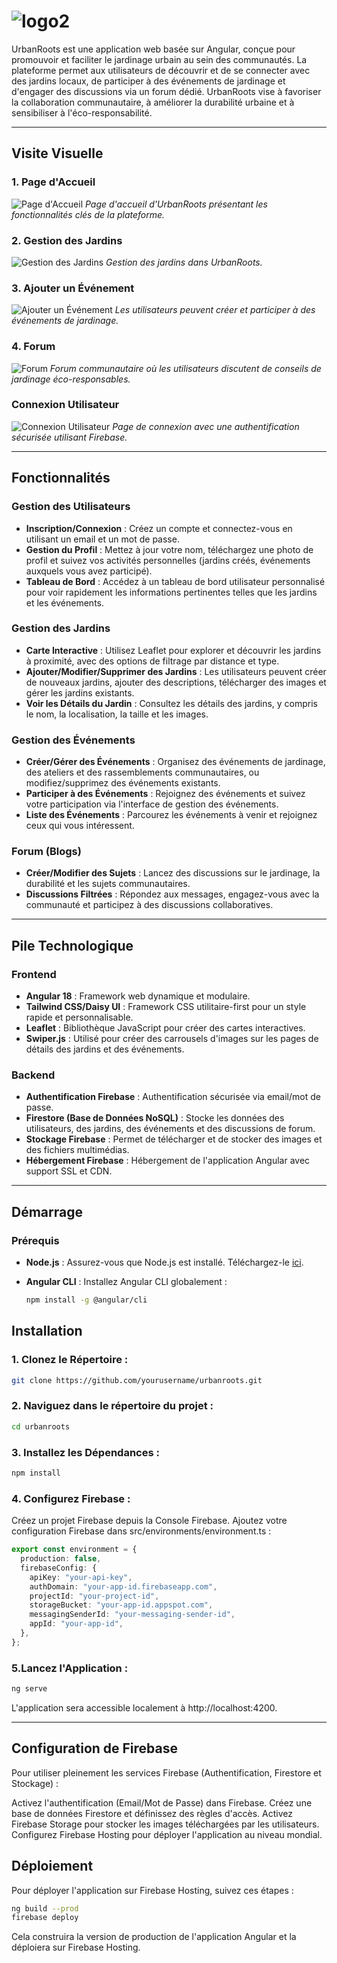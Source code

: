 # ![logo2](https://github.com/user-attachments/assets/b2caf879-142c-486a-b5c3-0af3ab73edc2)

UrbanRoots est une application web basée sur Angular, conçue pour promouvoir et faciliter le jardinage urbain au sein des communautés. La plateforme permet aux utilisateurs de découvrir et de se connecter avec des jardins locaux, de participer à des événements de jardinage et d'engager des discussions via un forum dédié. UrbanRoots vise à favoriser la collaboration communautaire, à améliorer la durabilité urbaine et à sensibiliser à l'éco-responsabilité.

---

## Visite Visuelle 

### 1. Page d'Accueil
![Page d'Accueil](![image](https://github.com/user-attachments/assets/2cd6b25e-3351-4471-abc4-a9eedc5f5a72))
*Page d'accueil d'UrbanRoots présentant les fonctionnalités clés de la plateforme.*

### 2. Gestion des Jardins
![Gestion des Jardins](path_to_screenshot/garden_management.png)
*Gestion des jardins dans UrbanRoots.*

### 3. Ajouter un Événement
![Ajouter un Événement](path_to_screenshot/event.png)
*Les utilisateurs peuvent créer et participer à des événements de jardinage.*

### 4. Forum
![Forum](path_to_screenshot/forum.png)
*Forum communautaire où les utilisateurs discutent de conseils de jardinage éco-responsables.*

### Connexion Utilisateur
![Connexion Utilisateur](path_to_screenshot/user_login.png)
*Page de connexion avec une authentification sécurisée utilisant Firebase.*

---

## Fonctionnalités

### Gestion des Utilisateurs
- **Inscription/Connexion** : Créez un compte et connectez-vous en utilisant un email et un mot de passe.
- **Gestion du Profil** : Mettez à jour votre nom, téléchargez une photo de profil et suivez vos activités personnelles (jardins créés, événements auxquels vous avez participé).
- **Tableau de Bord** : Accédez à un tableau de bord utilisateur personnalisé pour voir rapidement les informations pertinentes telles que les jardins et les événements.

### Gestion des Jardins
- **Carte Interactive** : Utilisez Leaflet pour explorer et découvrir les jardins à proximité, avec des options de filtrage par distance et type.
- **Ajouter/Modifier/Supprimer des Jardins** : Les utilisateurs peuvent créer de nouveaux jardins, ajouter des descriptions, télécharger des images et gérer les jardins existants.
- **Voir les Détails du Jardin** : Consultez les détails des jardins, y compris le nom, la localisation, la taille et les images.

### Gestion des Événements
- **Créer/Gérer des Événements** : Organisez des événements de jardinage, des ateliers et des rassemblements communautaires, ou modifiez/supprimez des événements existants.
- **Participer à des Événements** : Rejoignez des événements et suivez votre participation via l'interface de gestion des événements.
- **Liste des Événements** : Parcourez les événements à venir et rejoignez ceux qui vous intéressent.

### Forum (Blogs)
- **Créer/Modifier des Sujets** : Lancez des discussions sur le jardinage, la durabilité et les sujets communautaires.
- **Discussions Filtrées** : Répondez aux messages, engagez-vous avec la communauté et participez à des discussions collaboratives.

---

## Pile Technologique

### Frontend
- **Angular 18** : Framework web dynamique et modulaire.
- **Tailwind CSS/Daisy UI** : Framework CSS utilitaire-first pour un style rapide et personnalisable.
- **Leaflet** : Bibliothèque JavaScript pour créer des cartes interactives.
- **Swiper.js** : Utilisé pour créer des carrousels d'images sur les pages de détails des jardins et des événements.

### Backend
- **Authentification Firebase** : Authentification sécurisée via email/mot de passe.
- **Firestore (Base de Données NoSQL)** : Stocke les données des utilisateurs, des jardins, des événements et des discussions de forum.
- **Stockage Firebase** : Permet de télécharger et de stocker des images et des fichiers multimédias.
- **Hébergement Firebase** : Hébergement de l'application Angular avec support SSL et CDN.

---
## Démarrage

### Prérequis

- **Node.js** : Assurez-vous que Node.js est installé. Téléchargez-le [ici](https://nodejs.org/en/).
- **Angular CLI** : Installez Angular CLI globalement :
  
  ```bash
  npm install -g @angular/cli
  ```
  
## Installation


### 1. Clonez le Répertoire :
```bash
git clone https://github.com/yourusername/urbanroots.git
```

### 2. Naviguez dans le répertoire du projet :
```bash
cd urbanroots
```
### 3. Installez les Dépendances :
```bash
npm install
````

### 4. Configurez Firebase :
Créez un projet Firebase depuis la Console Firebase.
Ajoutez votre configuration Firebase dans src/environments/environment.ts :

```ts
export const environment = {
  production: false,
  firebaseConfig: {
    apiKey: "your-api-key",
    authDomain: "your-app-id.firebaseapp.com",
    projectId: "your-project-id",
    storageBucket: "your-app-id.appspot.com",
    messagingSenderId: "your-messaging-sender-id",
    appId: "your-app-id",
  },
};
```
 ### 5.Lancez l'Application :
```bash
ng serve
```
L'application sera accessible localement à http://localhost:4200.

---
 
## Configuration de Firebase
Pour utiliser pleinement les services Firebase (Authentification, Firestore et Stockage) :

Activez l'authentification (Email/Mot de Passe) dans Firebase.
Créez une base de données Firestore et définissez des règles d'accès.
Activez Firebase Storage pour stocker les images téléchargées par les utilisateurs.
Configurez Firebase Hosting pour déployer l'application au niveau mondial.

## Déploiement
Pour déployer l'application sur Firebase Hosting, suivez ces étapes :
```bash
ng build --prod
firebase deploy
```
Cela construira la version de production de l'application Angular et la déploiera sur Firebase Hosting.

